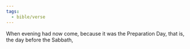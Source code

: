 ```yaml
---
tags:
  - bible/verse
---
```

When evening had now come, because it was the Preparation Day, that is, the day before the Sabbath,